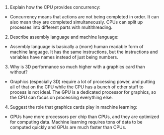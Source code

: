 <!-- Answers to the Short Answer Essay Questions go here -->

1. Explain how the CPU provides concurrency:
 - Concurrency means that actions are not being completed in order. It can also mean they are completed simultaneously. CPUs can split up processes into different parts with multithreading.

2. Describe assembly language and machine language:
- Assembly language is basically a (more) human readable form of machine language. It has the same instructions, but the instructions and variables have names instead of just being numbers.

3. Why is 3D performance so much higher with a graphics card than without?
- Graphics (especially 3D) require a lot of processing power, and putting all of that on the CPU while the CPU has a bunch of other stuff to process is not ideal. The GPU is a dedicated processor for graphics, so the CPU can focus on processing everything else.


4. Suggest the role that graphics cards play in machine learning:
- GPUs have more processors per chip than CPUs, and they are optimized for computing data. Machine learning requires tons of data to be computed quickly and GPUs are much faster than CPUs.